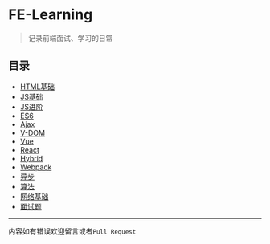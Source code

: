 # FE-Learning

> 记录前端面试、学习的日常

## 目录

- [HTML基础](/docs/HTML基础.md)
- [JS基础](/docs/JS基础.md)
- [JS进阶](/docs/JS进阶.md)
- [ES6](/docs/ES6.md)
- [Ajax](/docs/Ajax.md)
- [V-DOM](/docs/V-DOM.md)
- [Vue](/docs/Vue.md)
- [React](/docs/React.md)
- [Hybrid](/docs/Hybrid.md)
- [Webpack](/docs/Webpack.md)
- [异步](/docs/异步.md)
- [算法](/docs/算法.md)
- [网络基础](/docs/网络基础.md)
- [面试题](/docs/面试题.md)

---
内容如有错误欢迎留言或者`Pull Request`
